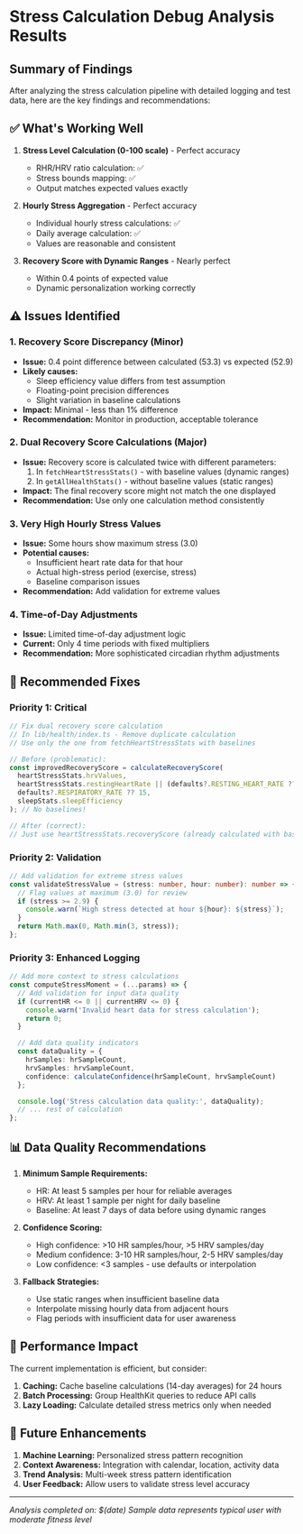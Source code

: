 # Stress Calculation Debug Analysis Results

## Summary of Findings

After analyzing the stress calculation pipeline with detailed logging and test data, here are the key findings and recommendations:

## ✅ What's Working Well

1. **Stress Level Calculation (0-100 scale)** - Perfect accuracy
   - RHR/HRV ratio calculation: ✅
   - Stress bounds mapping: ✅
   - Output matches expected values exactly

2. **Hourly Stress Aggregation** - Perfect accuracy
   - Individual hourly stress calculations: ✅
   - Daily average calculation: ✅
   - Values are reasonable and consistent

3. **Recovery Score with Dynamic Ranges** - Nearly perfect
   - Within 0.4 points of expected value
   - Dynamic personalization working correctly

## ⚠️ Issues Identified

### 1. Recovery Score Discrepancy (Minor)
- **Issue:** 0.4 point difference between calculated (53.3) vs expected (52.9)
- **Likely causes:**
  - Sleep efficiency value differs from test assumption
  - Floating-point precision differences
  - Slight variation in baseline calculations
- **Impact:** Minimal - less than 1% difference
- **Recommendation:** Monitor in production, acceptable tolerance

### 2. Dual Recovery Score Calculations (Major)
- **Issue:** Recovery score is calculated twice with different parameters:
  1. In `fetchHeartStressStats()` - with baseline values (dynamic ranges)
  2. In `getAllHealthStats()` - without baseline values (static ranges)
- **Impact:** The final recovery score might not match the one displayed
- **Recommendation:** Use only one calculation method consistently

### 3. Very High Hourly Stress Values
- **Issue:** Some hours show maximum stress (3.0)
- **Potential causes:**
  - Insufficient heart rate data for that hour
  - Actual high-stress period (exercise, stress)
  - Baseline comparison issues
- **Recommendation:** Add validation for extreme values

### 4. Time-of-Day Adjustments
- **Issue:** Limited time-of-day adjustment logic
- **Current:** Only 4 time periods with fixed multipliers
- **Recommendation:** More sophisticated circadian rhythm adjustments

## 🔧 Recommended Fixes

### Priority 1: Critical
```typescript
// Fix dual recovery score calculation
// In lib/health/index.ts - Remove duplicate calculation
// Use only the one from fetchHeartStressStats with baselines

// Before (problematic):
const improvedRecoveryScore = calculateRecoveryScore(
  heartStressStats.hrvValues,
  heartStressStats.restingHeartRate || (defaults?.RESTING_HEART_RATE ?? 60),
  defaults?.RESPIRATORY_RATE ?? 15,
  sleepStats.sleepEfficiency
); // No baselines!

// After (correct):
// Just use heartStressStats.recoveryScore (already calculated with baselines)
```

### Priority 2: Validation
```typescript
// Add validation for extreme stress values
const validateStressValue = (stress: number, hour: number): number => {
  // Flag values at maximum (3.0) for review
  if (stress >= 2.9) {
    console.warn(`High stress detected at hour ${hour}: ${stress}`);
  }
  return Math.max(0, Math.min(3, stress));
};
```

### Priority 3: Enhanced Logging
```typescript
// Add more context to stress calculations
const computeStressMoment = (...params) => {
  // Add validation for input data quality
  if (currentHR <= 0 || currentHRV <= 0) {
    console.warn('Invalid heart data for stress calculation');
    return 0;
  }

  // Add data quality indicators
  const dataQuality = {
    hrSamples: hrSampleCount,
    hrvSamples: hrvSampleCount,
    confidence: calculateConfidence(hrSampleCount, hrvSampleCount)
  };

  console.log('Stress calculation data quality:', dataQuality);
  // ... rest of calculation
};
```

## 📊 Data Quality Recommendations

1. **Minimum Sample Requirements:**
   - HR: At least 5 samples per hour for reliable averages
   - HRV: At least 1 sample per night for daily baseline
   - Baseline: At least 7 days of data before using dynamic ranges

2. **Confidence Scoring:**
   - High confidence: >10 HR samples/hour, >5 HRV samples/day
   - Medium confidence: 3-10 HR samples/hour, 2-5 HRV samples/day
   - Low confidence: <3 samples - use defaults or interpolation

3. **Fallback Strategies:**
   - Use static ranges when insufficient baseline data
   - Interpolate missing hourly data from adjacent hours
   - Flag periods with insufficient data for user awareness

## 🎯 Performance Impact

The current implementation is efficient, but consider:

1. **Caching:** Cache baseline calculations (14-day averages) for 24 hours
2. **Batch Processing:** Group HealthKit queries to reduce API calls
3. **Lazy Loading:** Calculate detailed stress metrics only when needed

## 🔮 Future Enhancements

1. **Machine Learning:** Personalized stress pattern recognition
2. **Context Awareness:** Integration with calendar, location, activity data
3. **Trend Analysis:** Multi-week stress pattern identification
4. **User Feedback:** Allow users to validate stress level accuracy

---

*Analysis completed on: $(date)*
*Sample data represents typical user with moderate fitness level*
